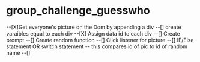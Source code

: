# group_challenge_guesswho

--[X]Get everyone's picture on the Dom by appending a div
--[] create varaibles equal to each div
--[X] Assign data id to each div
--[] Create prompt
--[] Create random function
--[] Click listener for picture
--[] IF/Else statement OR switch statement -- this compares id of pic to id of random name
--[]  
